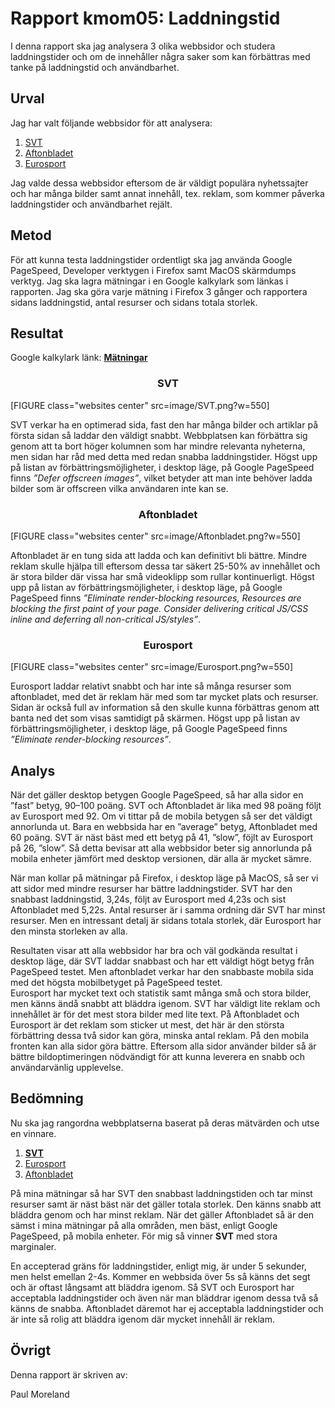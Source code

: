---
---
Rapport kmom05: Laddningstid
=========================

I denna rapport ska jag analysera 3 olika webbsidor och studera laddningstider och om de innehåller några saker som kan förbättras med tanke på laddningstid och användbarhet.

Urval
-----------------------

Jag har valt följande webbsidor för att analysera:

1. [SVT](https://www.svt.se)
2. [Aftonbladet](https://www.aftonbladet.se)
3. [Eurosport](https://www.eurosport.se)

Jag valde dessa webbsidor eftersom de är väldigt populära nyhetssajter och har många bilder samt annat innehåll, tex. reklam, som kommer påverka laddningstider och användbarhet rejält.

Metod
-----------------------

För att kunna testa laddningstider ordentligt ska jag använda Google PageSpeed, Developer verktygen i Firefox samt MacOS skärmdumps verktyg.  Jag ska lagra mätningar i en Google kalkylark som länkas i rapporten.  Jag ska göra varje mätning i Firefox 3 gånger och rapportera sidans laddningstid, antal resurser och sidans totala storlek.

Resultat
-----------------------

Google kalkylark länk: **[Mätningar](https://docs.google.com/spreadsheets/d/1DAhrUQNe1doyvfWK64kvO4L92EHE9pFJsE_fngRGWD4/edit?usp=sharing)**

<h3 style="text-align: center; border-bottom: none">SVT</h3>

[FIGURE class="websites center" src=image/SVT.png?w=550]

SVT verkar ha en optimerad sida, fast den har många bilder och artiklar på första sidan så laddar den väldigt snabbt.  Webbplatsen kan förbättra sig genom att ta bort höger kolumnen som har mindre relevanta nyheterna, men sidan har råd med detta med redan snabba laddningstider.  Högst upp på listan av förbättringsmöjligheter, i desktop läge, på Google PageSpeed finns *”Defer offscreen images”*, vilket betyder att man inte behöver ladda bilder som är offscreen vilka användaren inte kan se.

<h3 style="text-align: center; border-bottom: none">Aftonbladet</h3>

[FIGURE class="websites center" src=image/Aftonbladet.png?w=550]

Aftonbladet är en tung sida att ladda och kan definitivt bli bättre.  Mindre reklam skulle hjälpa till eftersom dessa tar säkert 25-50% av innehållet och är stora bilder där vissa har små videoklipp som rullar kontinuerligt.  Högst upp på listan av förbättringsmöjligheter, i desktop läge, på Google PageSpeed finns *”Eliminate render-blocking resources, Resources are blocking the first paint of your page. Consider delivering critical JS/CSS inline and deferring all non-critical JS/styles”*.

<h3 style="text-align: center; border-bottom: none">Eurosport</h3>

[FIGURE class="websites center" src=image/Eurosport.png?w=550]

Eurosport laddar relativt snabbt och har inte så många resurser som aftonbladet, med det är reklam här med som tar mycket plats och resurser.  Sidan är också full av information så den skulle kunna förbättras genom att banta ned det som visas samtidigt på skärmen.  Högst upp på listan av förbättringsmöjligheter, i desktop läge, på Google PageSpeed finns *”Eliminate render-blocking resources”*.

Analys
-----------------------

När det gäller desktop betygen Google PageSpeed, så har alla sidor en ”fast” betyg, 90–100 poäng.  SVT och Aftonbladet är lika med 98 poäng följt av Eurosport med 92.  Om vi tittar på de mobila betygen så ser det väldigt annorlunda ut.  Bara en webbsida har en ”average” betyg, Aftonbladet med 60 poäng.  SVT är näst bäst med ett betyg på 41, ”slow”, föjlt av Eurosport på 26, ”slow”.  Så detta bevisar att alla webbsidor beter sig annorlunda på mobila enheter jämfört med desktop versionen, där alla är mycket sämre.

När man kollar på mätningar på Firefox, i desktop läge på MacOS, så ser vi att sidor med mindre resurser har bättre laddningstider.  SVT har den snabbast laddningstid, 3,24s, följt av Eurosport med 4,23s och sist Aftonbladet med 5,22s.  Antal resurser är i samma ordning där SVT har minst resurser.  Men en intressant detalj är sidans totala storlek, där Eurosport har den minsta storleken av alla.

Resultaten visar att alla webbsidor har bra och väl godkända resultat i desktop läge, där SVT laddar snabbast och har ett väldigt högt betyg från PageSpeed testet.  Men aftonbladet verkar har den snabbaste mobila sida med det högsta mobilbetyget på PageSpeed testet.  
Eurosport har mycket text och statistik samt många små och stora bilder, men känns ändå snabbt att bläddra igenom.  SVT har väldigt lite reklam och innehållet är för det mest stora bilder med lite text.  På Aftonbladet och Eurosport är det reklam som sticker ut mest, det här är den största förbättring dessa två sidor kan göra, minska antal reklam.  På den mobila fronten kan alla sidor göra bättre.  Eftersom alla sidor använder bilder så är bättre bildoptimeringen nödvändigt för att kunna leverera en snabb och användarvänlig upplevelse.

Bedömning
-----------------------

Nu ska jag rangordna webbplatserna baserat på deras mätvärden och utse en vinnare.

1.	**[SVT](https://www.svt.se)**
2.	[Eurosport](https://www.eurosport.se)
3.	[Aftonbladet](https://www.aftonbladet.se)

På mina mätningar så har SVT den snabbast laddningstiden och tar minst resurser samt är näst bäst när det gäller totala storlek.  Den känns snabb att bläddra genom och har minst reklam.  När det gäller Aftonbladet så är den sämst i mina mätningar på alla områden, men bäst, enligt Google PageSpeed, på mobila enheter.  För mig så vinner **SVT** med stora marginaler.

En accepterad gräns för laddningstider, enligt mig, är under 5 sekunder, men helst emellan 2-4s.  Kommer en webbsida över 5s så känns det segt och är oftast långsamt att bläddra igenom.  Så SVT och Eurosport har acceptabla laddningstider och även när man bläddrar igenom dessa två så känns de snabba.  Aftonbladet däremot har ej acceptabla laddningstider och är inte så rolig att bläddra igenom där mycket innehåll är reklam.

Övrigt
-----------------------

Denna rapport är skriven av:

Paul Moreland

